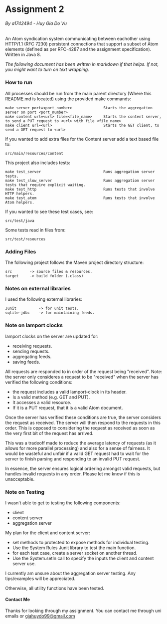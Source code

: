 # Assignment 2
###### By a1742494 - Huy Gia Do Vu
An Atom syndication system communicating between eachother using HTTP/1.1 (RFC 7230) persistent connections that support a subset of Atom elements (defined as per RFC-4287 and the assignment specification). Written in Java 8.

*The following document has been written in markdown if that helps. If not, you might want to turn on text wrapping.*

### How to run
All processes should be run from the main parent directory (Where this README.md is located) using the provided make commands:
    
    make server port=<port_number>              Starts the aggregation server on port <port_number>
    make content url=<url> file=<file_name>     Starts the content server, to send a PUT request to <url> with file <file_name>
    make client url=<url>                       Starts the GET client, to send a GET request to <url>

If you wanted to add extra files for the Content server add a text based file to:

    src/main/resources/content

This project also includes tests:

    make test_server                            Runs aggregation server tests. 
    make test_slow_server                       Runs aggregation server tests that require explicit waiting.
    make test_http                              Runs tests that involve HTTP helpers.
    make test_atom                              Runs tests that involve Atom helpers.

If you wanted to see these test cases, see:

    src/test/java

Some tests read in files from:

    src/test/resources

### Adding Files
The following project follows the Maven project directory structure:
    
    src        -> source files & resources.
    target     -> build folder (.class)

### Notes on external libraries
I used the following external libraries:
    
    Junit          -> for unit tests.
    sqlite-jdbc    -> for maintaining feeds.

### Note on lamport clocks
lamport clocks on the server are updated for:

   - receiving requests.
   - sending requests.
   - aggregating feeds.
   - saving feeds.


All requests are responded to in order of the request being "received". Note: the server only consideres a request to be "received" when the server has verified the following conditions: 
    
   - the request includes a valid lamport-clock in its header.
   - Is a valid method (e.g. GET and PUT). 
   - It accesses a valid resource.
   - If it is a PUT request, that it is a valid Atom document.
        

Once the server has verified these conditions are true, the server considers the request as received. The server will then respond to the requests in this order. This is opposed to considering the request as received as soon as the very first bit of the request has arrived. 

This was a tradeoff made to reduce the average latency of requests (as it allows for more parallel processing) and also for a sense of fairness.  It would be wasteful and unfair if a valid GET request had to wait for the server to finish parsing and responding to an invalid PUT request. 

In essence, the server ensures logical ordering amongst valid requests, but handles invalid requests in any order. Please let me know if this is unacceptable.

### Note on Testing
I wasn't able to get to testing the following components:

   - client
   - content server
   - aggregation server

My plan for the client and content server:

   - set methods to protected to expose methods for individual testing.
   - Use the System Rules Junit library to test the main function.
   - for each test case, create a server socket on another thread.
   - Use the System.setIn call to specify the inputs the client and content server use.
   
I currently am unsure about the aggregation server testing. Any tips/examples will be appreciated.

Otherwise, all utility functions have been tested.


#### Contact Me
Thanks for looking through my assignment. You can contact me through uni emails or giahuydo99@gmail.com
